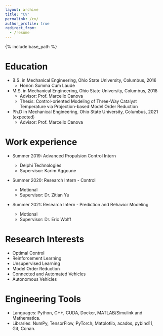 ```yaml
---
layout: archive
title: "CV"
permalink: /cv/
author_profile: true
redirect_from:
  - /resume
---
```


{% include base_path %}

Education
======
* B.S. in Mechanical Engineering, Ohio State University, Columbus, 2016 
  * Honor: Summa Cum Laude
* M.S. in Mechanical Engineering, Ohio State University, Columbus, 2018 
  * Advisor: Prof. Marcello Canova
  * Thesis: Control-oriented Modeling of Three-Way Catalyst Temperature via Projection-based Model Order Reduction
* Ph.D in Mechanical Engineering, Ohio State University, Columbus, 2021 (expected)
  * Advisor: Prof. Marcello Canova

Work experience
======
* Summer 2019: Advanced Propulsion Control Intern 
  * Delphi Technologies 
  * Supervisor: Karim Aggoune 

* Summer 2020: Research Intern - Control
  * Motional 
  * Supervisor: Dr. Zitian Yu

* Summer 2021: Research Intern - Prediction and Behavior Modeling
  * Motional
  * Supervisor: Dr. Eric Wolff
  
Research Interests
======
* Optimal Control
* Reinforcement Learning 
* Unsupervised Learning 
* Model Order Reduction
* Connected and Automated Vehicles
* Autonomous Vehicles

Engineering Tools
======
* Languages: Python, C++, CUDA, Docker, MATLAB/Simulink and Mathematica.
* Libraries: NumPy, TensorFlow, PyTorch, Matplotlib, acados, pybind11, Git, Conan.
